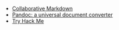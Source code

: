 - [Collaborative Markdown][link01]
- [Pandoc: a universal document converter][link02]
- [Try Hack Me][link03]

[link02]: https://pandoc.org/
[link01]: https://hackmd.io/home/
[link03]: https://tryhackme.com/
